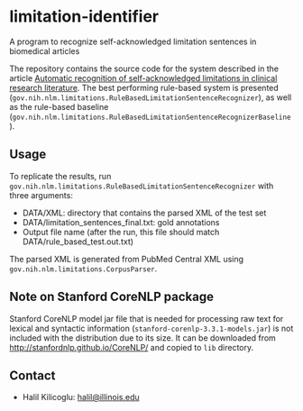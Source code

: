 # limitation-identifier
A program to recognize self-acknowledged limitation sentences in biomedical articles

The repository contains the source code for the system described in the article [Automatic recognition of self-acknowledged limitations in clinical research literature](https://academic.oup.com/jamia/article/25/7/855/4990607). The best performing rule-based system is presented (`gov.nih.nlm.limitations.RuleBasedLimitationSentenceRecognizer`), as well as the rule-based baseline (`gov.nih.nlm.limitations.RuleBasedLimitationSentenceRecognizerBaseline`).  

## Usage 
To replicate the results, run `gov.nih.nlm.limitations.RuleBasedLimitationSentenceRecognizer` with three arguments:
- DATA/XML: directory that contains the parsed XML of the test set
- DATA/limitation\_sentences\_final.txt: gold annotations
- Output file name (after the run, this file should match DATA/rule\_based\_test.out.txt)

The parsed XML is generated from PubMed Central XML using `gov.nih.nlm.limitations.CorpusParser`. 

## Note on Stanford CoreNLP package

Stanford CoreNLP model jar file that is needed for processing raw text for lexical and syntactic information (`stanford-corenlp-3.3.1-models.jar`) is  not included with the distribution due to its size. It can be downloaded from  <http://stanfordnlp.github.io/CoreNLP/> and copied to `lib` directory.

## Contact

- Halil Kilicoglu:      [halil@illinois.edu](mailto:halil@illinois.edu)

